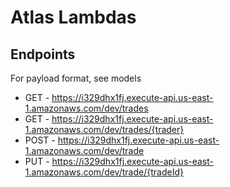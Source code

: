 # Atlas Lambdas

## Endpoints 
For payload format, see models
* GET - https://i329dhx1fj.execute-api.us-east-1.amazonaws.com/dev/trades
* GET - https://i329dhx1fj.execute-api.us-east-1.amazonaws.com/dev/trades/{trader}
* POST - https://i329dhx1fj.execute-api.us-east-1.amazonaws.com/dev/trade
* PUT - https://i329dhx1fj.execute-api.us-east-1.amazonaws.com/dev/trade/{tradeId}
